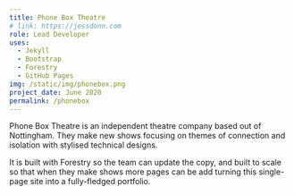 ```yaml
---
title: Phone Box Theatre
# link: https://jessdonn.com
role: Lead Developer
uses:
  - Jekyll
  - Bootstrap
  - Forestry
  - GitHub Pages
img: /static/img/phonebox.png
project_date: June 2020
permalink: /phonebox
--- 
```


Phone Box Theatre is an independent theatre company based out of Nottingham. They make new shows focusing on themes of connection and isolation with stylised technical designs. 

It is built with Forestry so the team can update the copy, and built to scale so that when they make shows more pages can be add turning this single-page site into a fully-fledged portfolio.